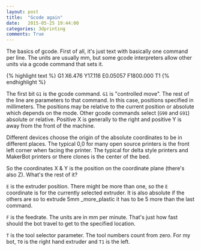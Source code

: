 ```yaml
---
layout: post
title:  "Gcode again"
date:   2015-05-25 19:44:00
categories: 3dprinting
comments: True
---
```

The basics of gcode. First of all, it's just text with basically one command
per line. The units are usually mm, but some gcode interpreters allow other units
via a gcode command that sets it.

{% highlight text %}
G1 X6.476 Y17.116 E0.05057 F1800.000 T1
{% endhighlight %}

The first bit `G1` is the gcode command. `G1` is "controlled move". The rest of
the line are parameters to that command. In this case, positions specified in
millimeters. The positions may be relative to the current position or absolute
which depends on the mode. Other gcode commands select (`G90` and `G91`) absolute or
relative. Positive X is generally to the right and positive Y is away from the
front of the machine.

Different devices choose the origin of the absolute coordinates to be in
different places. The typical 0,0 for many open source printers is the front
left corner when facing the printer. The typical for delta style printers and
MakerBot printers or there clones is the center of the bed.

So the coordinates X & Y is the position on the coordinate plane (there's also
Z). What's the rest of it?

`E` is the extruder position. There might be more than one, so the `E` coordinate is
for the currently selected extruder. It is also absolute if the others are so to
extrude 5mm _more_plastic it has to be 5 more than the last command.

`F` is the feedrate. The units are in mm per minute.  That's just how fast should
the bot travel to get to the specified location.

`T` is the tool selector parameter. The tool numbers count from zero. For my bot,
`T0` is the right hand extruder and `T1` is the left.
